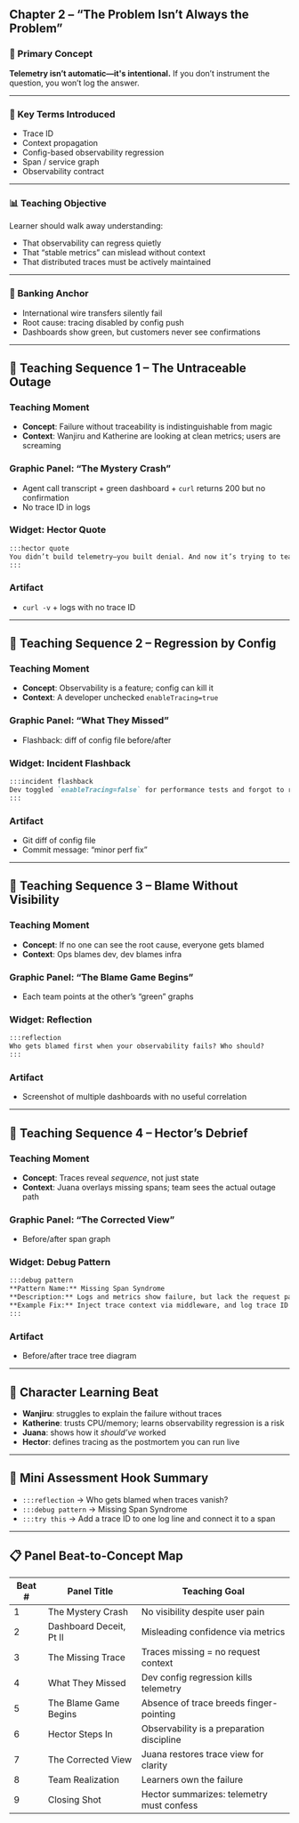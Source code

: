 ## Chapter 2 – “The Problem Isn’t Always the Problem”

### 🧠 Primary Concept

**Telemetry isn’t automatic—it's intentional.** If you don’t instrument the question, you won’t log the answer.

______________________________________________________________________

### 🧩 Key Terms Introduced

- Trace ID
- Context propagation
- Config-based observability regression
- Span / service graph
- Observability contract

______________________________________________________________________

### 📊 Teaching Objective

Learner should walk away understanding:

- That observability can regress quietly
- That “stable metrics” can mislead without context
- That distributed traces must be actively maintained

______________________________________________________________________

### 🧱 Banking Anchor

- International wire transfers silently fail
- Root cause: tracing disabled by config push
- Dashboards show green, but customers never see confirmations

______________________________________________________________________

## 🧪 Teaching Sequence 1 – The Untraceable Outage

### Teaching Moment

- **Concept**: Failure without traceability is indistinguishable from magic
- **Context**: Wanjiru and Katherine are looking at clean metrics; users are screaming

### Graphic Panel: “The Mystery Crash”

- Agent call transcript + green dashboard + `curl` returns 200 but no confirmation
- No trace ID in logs

### Widget: Hector Quote

```markdown
:::hector quote
You didn’t build telemetry—you built denial. And now it’s trying to teach you something.
:::
```

### Artifact

- `curl -v` + logs with no trace ID

______________________________________________________________________

## 🧪 Teaching Sequence 2 – Regression by Config

### Teaching Moment

- **Concept**: Observability is a feature; config can kill it
- **Context**: A developer unchecked `enableTracing=true`

### Graphic Panel: “What They Missed”

- Flashback: diff of config file before/after

### Widget: Incident Flashback

```markdown
:::incident flashback
Dev toggled `enableTracing=false` for performance tests and forgot to re-enable it before merging to prod.
:::
```

### Artifact

- Git diff of config file
- Commit message: “minor perf fix”

______________________________________________________________________

## 🧪 Teaching Sequence 3 – Blame Without Visibility

### Teaching Moment

- **Concept**: If no one can see the root cause, everyone gets blamed
- **Context**: Ops blames dev, dev blames infra

### Graphic Panel: “The Blame Game Begins”

- Each team points at the other’s “green” graphs

### Widget: Reflection

```markdown
:::reflection
Who gets blamed first when your observability fails? Who should?
:::
```

### Artifact

- Screenshot of multiple dashboards with no useful correlation

______________________________________________________________________

## 🧪 Teaching Sequence 4 – Hector’s Debrief

### Teaching Moment

- **Concept**: Traces reveal *sequence*, not just state
- **Context**: Juana overlays missing spans; team sees the actual outage path

### Graphic Panel: “The Corrected View”

- Before/after span graph

### Widget: Debug Pattern

```markdown
:::debug pattern
**Pattern Name:** Missing Span Syndrome
**Description:** Logs and metrics show failure, but lack the request path context.
**Example Fix:** Inject trace context via middleware, and log trace ID at every hop.
:::
```

### Artifact

- Before/after trace tree diagram

______________________________________________________________________

## 👤 Character Learning Beat

- **Wanjiru**: struggles to explain the failure without traces
- **Katherine**: trusts CPU/memory; learns observability regression is a risk
- **Juana**: shows how it *should’ve* worked
- **Hector**: defines tracing as the postmortem you can run live

______________________________________________________________________

## 🧪 Mini Assessment Hook Summary

- `:::reflection` → Who gets blamed when traces vanish?
- `:::debug pattern` → Missing Span Syndrome
- `:::try this` → Add a trace ID to one log line and connect it to a span

______________________________________________________________________

## 📋 Panel Beat-to-Concept Map

| Beat # | Panel Title | Teaching Goal |
| ------ | ----------------------- | ----------------------------------------- |
| 1 | The Mystery Crash | No visibility despite user pain |
| 2 | Dashboard Deceit, Pt II | Misleading confidence via metrics |
| 3 | The Missing Trace | Traces missing = no request context |
| 4 | What They Missed | Dev config regression kills telemetry |
| 5 | The Blame Game Begins | Absence of trace breeds finger-pointing |
| 6 | Hector Steps In | Observability is a preparation discipline |
| 7 | The Corrected View | Juana restores trace view for clarity |
| 8 | Team Realization | Learners own the failure |
| 9 | Closing Shot | Hector summarizes: telemetry must confess |

